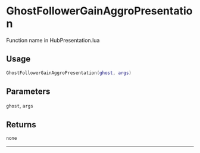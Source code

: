 # GhostFollowerGainAggroPresentation
Function name in HubPresentation.lua
## Usage
```lua
GhostFollowerGainAggroPresentation(ghost, args)
```
## Parameters
`ghost`, `args`
## Returns
`none`

---